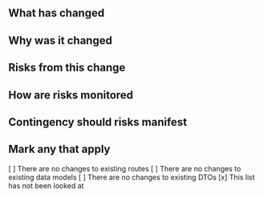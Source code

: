 ## What has changed

## Why was it changed

## Risks from this change

## How are risks monitored

## Contingency should risks manifest

## Mark any that apply
[ ] There are no changes to existing routes
[ ] There are no changes to existing data models
[ ] There are no changes to existing DTOs
[x] This list has not been looked at
